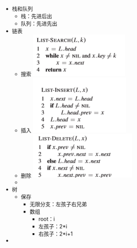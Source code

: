 - 栈和队列
	- 栈：先进后出
	- 队列：先进先出
- 链表
	- 搜索 ![image.jpg](../assets/0c830768-ee2c-4971-a970-b4c007842c70-1115003.jpg)
	- 插入 ![image.jpg](../assets/e354570f-c3af-45dd-9b95-6b6daed943d4-1115003.jpg)
	- 删除 ![image.jpg](../assets/239177bf-e766-4b70-b782-4efc7e83b28d-1115003.jpg)
	-
- 树
	- 保存
		- 无限分支：左孩子右兄弟
		- 数组
			- root：i
			- 左孩子：2*i
			- 右孩子：2*i+1
-